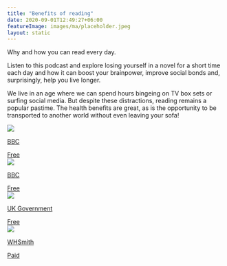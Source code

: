 ```yaml
---
title: "Benefits of reading"
date: 2020-09-01T12:49:27+06:00
featureImage: images/ma/placeholder.jpeg
layout: static
---
```


Why and how you can read every day.

Listen to this podcast and explore losing yourself in a novel for a short time each day and how it can boost your brainpower, improve social bonds and, surprisingly, help you live longer.

We live in an age where we can spend hours bingeing on TV box sets or surfing social media. But despite these distractions, reading remains a popular pastime. The health benefits are great, as is the opportunity to be transported to another world without even leaving your sofa!

<a class="ma-link" href="https://www.bbc.co.uk/programmes/m00187ws"><div class="ma-card ma-card-Learning"><div class="ma-icon"><img src ="/images/Icon-check - learning - opacity.svg"/></div><div class="ma-name"><p>BBC</p></div><div class="ma-paid-text"><span>Free</span></div></div></a><a class="ma-link" href="https://www.bbc.co.uk/teach/skillswise"><div class="ma-card ma-card-Learning"><div class="ma-icon"><img src ="/images/Icon-check - learning - opacity.svg"/></div><div class="ma-name"><p>BBC</p></div><div class="ma-paid-text"><span>Free</span></div></div></a><a class="ma-link" href="https://www.gov.uk/local-library-services"><div class="ma-card ma-card-Learning"><div class="ma-icon"><img src ="/images/Icon-check - learning - opacity.svg"/></div><div class="ma-name"><p>UK Government</p></div><div class="ma-paid-text"><span>Free</span></div></div></a><a class="ma-link" href="https://www.awin1.com/cread.php?awinmid=3017&awinaffid=1198638&ued=https%3A%2F%2Fwww.whsmith.co.uk%2F"><div class="ma-card ma-card-Learning"><div class="ma-icon"><img src ="/images/Icon-pound - learning - opacity.svg"/></div><div class="ma-name"><p>WHSmith</p></div><div class="ma-paid-text"><span>Paid</span></div></div></a>  

<br/><br/>






